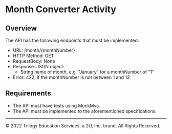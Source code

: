 # Month Converter Activity

## Overview

The API has the following endpoints that must be implemented:

* URL: /month/{monthNumber}
* HTTP Method: GET
* RequestBody: None
* Response: JSON object:
  * String name of month, e.g. "January" for a monthNumber of "1"
* Error: 422, if the monthNumber is not between 1 and 12


## Requirements

- The API must have tests using MockMvc.
- The API must be implemented to the aforementioned specifications.

---

© 2022 Trilogy Education Services, a 2U, Inc. brand. All Rights Reserved.
